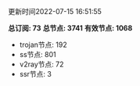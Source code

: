 更新时间2022-07-15 16:51:55

**总订阅: 73**
**总节点: 3741**
**有效节点: 1068**
- trojan节点: 192
- ss节点: 801
- v2ray节点: 72
- ssr节点: 3
